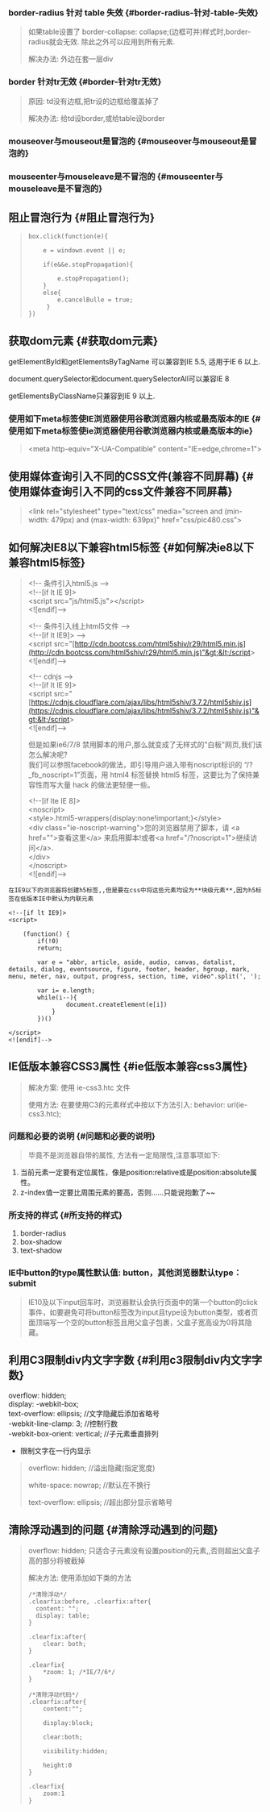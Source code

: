 ### border-radius 针对 table 失效 {#border-radius-针对-table-失效}

> 如果table设置了 border-collapse: collapse;\(边框可并\)样式时,border-radius就会无效. 除此之外可以应用到所有元素.
>
> 解决办法: 外边在套一层div

### border 针对tr无效 {#border-针对tr无效}

> 原因: td没有边框,把tr设的边框给覆盖掉了
>
> 解决办法: 给td设border,或给table设border

### mouseover与mouseout是冒泡的 {#mouseover与mouseout是冒泡的}

### mouseenter与mouseleave是不冒泡的 {#mouseenter与mouseleave是不冒泡的}

## 阻止冒泡行为 {#阻止冒泡行为}

> ```
> box.click(function(e){
>     
>     e = windown.event || e;
>         
>     if(e&&e.stopPropagation){
>             
>         e.stopPropagation();
>     }
>     else{    
>         e.cancelBulle = true;
>      }
> })
> ```

## 获取dom元素 {#获取dom元素}

getElementById和getElementsByTagName 可以兼容到IE 5.5, 适用于IE 6 以上.

document.querySelector和document.querySelectorAll可以兼容IE 8

getElementsByClassName只兼容到IE 9 以上.

### 使用如下meta标签使IE浏览器使用谷歌浏览器内核或最高版本的IE {#使用如下meta标签使ie浏览器使用谷歌浏览器内核或最高版本的ie}

> &lt;meta http-equiv="X-UA-Compatible" content="IE=edge,chrome=1"&gt;

## 使用媒体查询引入不同的CSS文件\(兼容不同屏幕\) {#使用媒体查询引入不同的css文件兼容不同屏幕}

> &lt;link rel="stylesheet" type="text/css" media="screen and \(min-width: 479px\) and \(max-width: 639px\)" href="css/pic480.css"&gt;

## 如何解决IE8以下兼容html5标签 {#如何解决ie8以下兼容html5标签}

> &lt;!-- 条件引入html5.js --&gt;  
> &lt;!--\[if lt IE 9\]&gt;  
> &lt;script src="js/html5.js"&gt;&lt;/script&gt;  
> &lt;!\[endif\]--&gt;
>
> &lt;!-- 条件引入线上html5文件 --&gt;  
> &lt;!--\[if lt IE9\]&gt; --&gt;  
> &lt;script src="[http://cdn.bootcss.com/html5shiv/r29/html5.min.js](http://cdn.bootcss.com/html5shiv/r29/html5.min.js)"&gt;&lt;/script&gt;  
> &lt;!\[endif\]--&gt;
>
> &lt;!-- cdnjs --&gt;  
> &lt;!--\[if lt IE 9\]&gt;  
> &lt;script src="[https://cdnjs.cloudflare.com/ajax/libs/html5shiv/3.7.2/html5shiv.js](https://cdnjs.cloudflare.com/ajax/libs/html5shiv/3.7.2/html5shiv.js)"&gt;&lt;/script&gt;  
> &lt;!\[endif\]--&gt;
>
> 但是如果ie6/7/8 禁用脚本的用户,那么就变成了无样式的"白板"网页,我们该怎么解决呢?  
> 我们可以参照facebook的做法，即引导用户进入带有noscript标识的 “/?\_fb\_noscript=1”页面，用 html4 标签替换 html5 标签，这要比为了保持兼容性而写大量 hack 的做法更轻便一些。
>
> &lt;!--\[if lte IE 8\]&gt;  
> &lt;noscript&gt;  
> &lt;style&gt;.html5-wrappers{display:none!important;}&lt;/style&gt;  
> &lt;div class="ie-noscript-warning"&gt;您的浏览器禁用了脚本，请 &lt;a href=""&gt;查看这里&lt;/a&gt; 来启用脚本!或者&lt;a href="/?noscript=1"&gt;继续访问&lt;/a&gt;.  
> &lt;/div&gt;  
> &lt;/noscript&gt;  
> &lt;!\[endif\]--&gt;

```
在IE9以下的浏览器将创建h5标签,,但是要在css中将这些元素均设为**块级元素**,因为h5标签在低版本IE中默认为内联元素

<!--[if lt IE9]>
<script>

    (function() {
        if(!0) 
        return;

        var e = "abbr, article, aside, audio, canvas, datalist, details, dialog, eventsource, figure, footer, header, hgroup, mark, menu, meter, nav, output, progress, section, time, video".split(', ');

        var i= e.length;
        while(i--){
                document.createElement(e[i])
            }
        })()

</script>
<![endif]-->
```

## IE低版本兼容CSS3属性 {#ie低版本兼容css3属性}

> 解决方案: 使用 ie-css3.htc 文件
>
> 使用方法: 在要使用C3的元素样式中按以下方法引入: behavior: url\(ie-css3.htc\);

### 问题和必要的说明 {#问题和必要的说明}

> 毕竟不是浏览器自带的属性, 方法有一定局限性,注意事项如下:

1. 当前元素一定要有定位属性，像是position:relative或是position:absolute属性。
2. z-index值一定要比周围元素的要高，否则……只能说抱歉了~~

### 所支持的样式 {#所支持的样式}

1. border-radius
2. box-shadow
3. text-shadow

### IE中button的type属性默认值: button，其他浏览器默认type：submit

> IE10及以下input回车时，浏览器默认会执行页面中的第一个button的click事件，如要避免可将button标签改为input且type设为button类型，或者页面顶端写一个空的button标签且用父盒子包裹，父盒子宽高设为0将其隐藏。

## 利用C3限制div内文字字数 {#利用c3限制div内文字字数}

overflow: hidden;  
display: -webkit-box;  
text-overflow: ellipsis; //文字隐藏后添加省略号  
-webkit-line-clamp: 3; //控制行数  
-webkit-box-orient: vertical; //子元素垂直排列

* 限制文字在一行内显示

> overflow: hidden;   //溢出隐藏\(指定宽度\)
>
> white-space: nowrap;  //默认在不换行
>
> text-overflow: ellipsis; //超出部分显示省略号

## 清除浮动遇到的问题 {#清除浮动遇到的问题}

> overflow: hidden; 只适合子元素没有设置position的元素,,否则超出父盒子高的部分将被截掉
>
> 解决方法: 使用添加如下类的方法
>
> ```
> /*清除浮动*/
> .clearfix:before, .clearfix:after{
>   content: "";
>   display: table;
> }
>
> .clearfix:after{
>     clear: both;
> }
>
> .clearfix{
>     *zoom: 1; /*IE/7/6*/
> }
> ```
>
> ```
> /*清除浮动代码*/
> .clearfix:after{   
>     content:"";
>        
>     display:block;
>         
>     clear:both;
>         
>     visibility:hidden;
>         
>     height:0
> }    
>
> .clearfix{
>     zoom:1
> }
> ```



